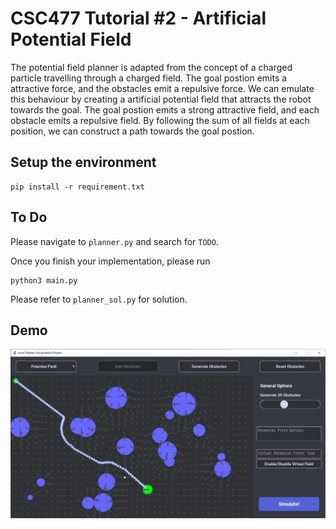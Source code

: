 # CSC477 Tutorial #2 - Artificial Potential Field
The potential field planner is adapted from the concept of a charged particle travelling through a charged field. The goal postion emits a attractive force, and the obstacles emit a repulsive force. We can emulate this behaviour by creating a artificial potential field that attracts the robot towards the goal. The goal postion emits a strong attractive field, and each obstacle emits a repulsive field. By following the sum of all fields at each position, we can construct a path towards the goal postion.

## Setup the environment
```
pip install -r requirement.txt
```

## To Do
Please navigate to `planner.py` and search for `TODO`.

Once you finish your implementation, please run 
```
python3 main.py
```

<!-- --- -->
Please refer to `planner_sol.py` for solution.

## Demo

![alt text](assets/demo.gif "Title")

